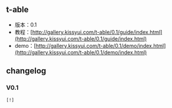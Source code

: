 ## t-able

* 版本：0.1
* 教程：[http://gallery.kissyui.com/t-able/0.1/guide/index.html](http://gallery.kissyui.com/t-able/0.1/guide/index.html)
* demo：[http://gallery.kissyui.com/t-able/0.1/demo/index.html](http://gallery.kissyui.com/t-able/0.1/demo/index.html)

## changelog

### V0.1

    [!]
